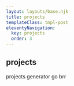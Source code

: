 ```yaml
---
layout: layouts/base.njk
title: projects
templateClass: tmpl-post
eleventyNavigation:
  key: projects
  order: 3
---
```


## projects

projects generator go brr

